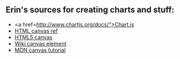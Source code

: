 Erin's sources for creating charts and stuff:
---------------------------------------------

* <a href=http://www.chartjs.org/docs/">Chart.js</a>   
* <a href="http://www.w3schools.com/tags/ref_canvas.asp">HTML canvas ref</a>  
* <a href="http://www.w3schools.com/html/html5_canvas.asp"> HTML5 canvas </a>  
* <a href="http://en.wikipedia.org/wiki/Canvas_element">Wiki canvas element</a>  
* <a href="https://developer.mozilla.org/en-US/docs/Web/Guide/HTML/Canvas_tutorial">MDN canvas tutorial</a>  
